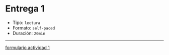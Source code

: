 # Entrega 1

- Tipo: `lectura`
- Formato: `self-paced`
- Duración: `20min`

***

[formulario actividad 1](https://laboratoria.typeform.com/to/hPIh2sby)